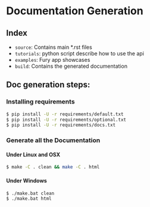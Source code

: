 # Documentation Generation

## Index

- ``source``: Contains main *.rst files
- ``tutorials``: python script describe how to use the api
- ``examples``: Fury app showcases 
- ``build``: Contains the generated documentation

## Doc generation steps:

### Installing requirements

```bash
$ pip install -U -r requirements/default.txt
$ pip install -U -r requirements/optional.txt
$ pip install -U -r requirements/docs.txt
```

### Generate all the Documentation

#### Under Linux and OSX

```bash
$ make -C . clean && make -C . html
```

#### Under Windows

```bash
$ ./make.bat clean
$ ./make.bat html
```